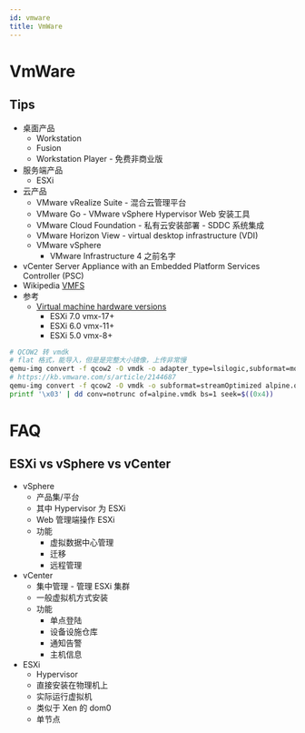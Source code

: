 ```yaml
---
id: vmware
title: VmWare
---
```


# VmWare
## Tips
* 桌面产品
  * Workstation
  * Fusion
  * Workstation Player - 免费非商业版
* 服务端产品
  * ESXi
* 云产品
  * VMware vRealize Suite - 混合云管理平台
  * VMware Go - VMware vSphere Hypervisor Web 安装工具
  * VMware Cloud Foundation - 私有云安装部署 - SDDC 系统集成
  * VMware Horizon View - virtual desktop infrastructure (VDI)
  * VMware vSphere
    * VMware Infrastructure 4 之前名字
* vCenter Server Appliance with an Embedded Platform Services Controller (PSC)
* Wikipedia [VMFS](https://en.wikipedia.org/wiki/VMware_VMFS)
* 参考
  * [Virtual machine hardware versions](https://kb.vmware.com/s/article/1003746)
    * ESXi 7.0 vmx-17+
    * ESXi 6.0 vmx-11+
    * ESXi 5.0 vmx-8+

```bash
# QCOW2 转 vmdk
# flat 格式，能导入，但是是完整大小镜像，上传非常慢
qemu-img convert -f qcow2 -O vmdk -o adapter_type=lsilogic,subformat=monolithicFlat alpine.qcow2 alpine.vmdk
# https://kb.vmware.com/s/article/2144687
qemu-img convert -f qcow2 -O vmdk -o subformat=streamOptimized alpine.qcow2 alpine.vmdk
printf '\x03' | dd conv=notrunc of=alpine.vmdk bs=1 seek=$((0x4))
```

# FAQ
## ESXi vs vSphere vs vCenter
* vSphere
  * 产品集/平台
  * 其中 Hypervisor 为 ESXi
  * Web 管理端操作 ESXi
  * 功能
    * 虚拟数据中心管理
    * 迁移
    * 远程管理
* vCenter
  * 集中管理 - 管理 ESXi 集群
  * 一般虚拟机方式安装
  * 功能
    * 单点登陆
    * 设备设施仓库
    * 通知告警
    * 主机信息
* ESXi
  * Hypervisor
  * 直接安装在物理机上
  * 实际运行虚拟机
  * 类似于 Xen 的 dom0
  * 单节点
